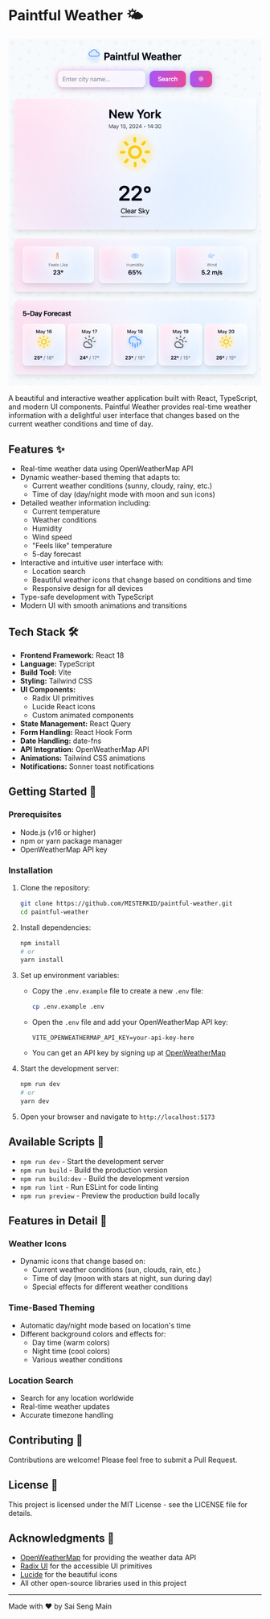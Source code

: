 # Paintful Weather 🌤️

![Paintful Weather App Screenshot](public/app-screenshot.png)

A beautiful and interactive weather application built with React, TypeScript, and modern UI components. Paintful Weather provides real-time weather information with a delightful user interface that changes based on the current weather conditions and time of day.

## Features ✨

- Real-time weather data using OpenWeatherMap API
- Dynamic weather-based theming that adapts to:
  - Current weather conditions (sunny, cloudy, rainy, etc.)
  - Time of day (day/night mode with moon and sun icons)
- Detailed weather information including:
  - Current temperature
  - Weather conditions
  - Humidity
  - Wind speed
  - "Feels like" temperature
  - 5-day forecast
- Interactive and intuitive user interface with:
  - Location search
  - Beautiful weather icons that change based on conditions and time
  - Responsive design for all devices
- Type-safe development with TypeScript
- Modern UI with smooth animations and transitions

## Tech Stack 🛠️

- **Frontend Framework:** React 18
- **Language:** TypeScript
- **Build Tool:** Vite
- **Styling:** Tailwind CSS
- **UI Components:** 
  - Radix UI primitives
  - Lucide React icons
  - Custom animated components
- **State Management:** React Query
- **Form Handling:** React Hook Form
- **Date Handling:** date-fns
- **API Integration:** OpenWeatherMap API
- **Animations:** Tailwind CSS animations
- **Notifications:** Sonner toast notifications

## Getting Started 🚀

### Prerequisites

- Node.js (v16 or higher)
- npm or yarn package manager
- OpenWeatherMap API key

### Installation

1. Clone the repository:
   ```bash
   git clone https://github.com/MISTERKID/paintful-weather.git
   cd paintful-weather
   ```

2. Install dependencies:
   ```bash
   npm install
   # or
   yarn install
   ```

3. Set up environment variables:
   - Copy the `.env.example` file to create a new `.env` file:
     ```bash
     cp .env.example .env
     ```
   - Open the `.env` file and add your OpenWeatherMap API key:
     ```
     VITE_OPENWEATHERMAP_API_KEY=your-api-key-here
     ```
   - You can get an API key by signing up at [OpenWeatherMap](https://openweathermap.org/api)

4. Start the development server:
   ```bash
   npm run dev
   # or
   yarn dev
   ```

5. Open your browser and navigate to `http://localhost:5173`

## Available Scripts 📝

- `npm run dev` - Start the development server
- `npm run build` - Build the production version
- `npm run build:dev` - Build the development version
- `npm run lint` - Run ESLint for code linting
- `npm run preview` - Preview the production build locally

## Features in Detail 🌟

### Weather Icons
- Dynamic icons that change based on:
  - Current weather conditions (sun, clouds, rain, etc.)
  - Time of day (moon with stars at night, sun during day)
  - Special effects for different weather conditions

### Time-Based Theming
- Automatic day/night mode based on location's time
- Different background colors and effects for:
  - Day time (warm colors)
  - Night time (cool colors)
  - Various weather conditions

### Location Search
- Search for any location worldwide
- Real-time weather updates
- Accurate timezone handling

## Contributing 🤝

Contributions are welcome! Please feel free to submit a Pull Request.

## License 📄

This project is licensed under the MIT License - see the LICENSE file for details.

## Acknowledgments 🙏

- [OpenWeatherMap](https://openweathermap.org/) for providing the weather data API
- [Radix UI](https://www.radix-ui.com/) for the accessible UI primitives
- [Lucide](https://lucide.dev/) for the beautiful icons
- All other open-source libraries used in this project

---

Made with ❤️ by Sai Seng Main
